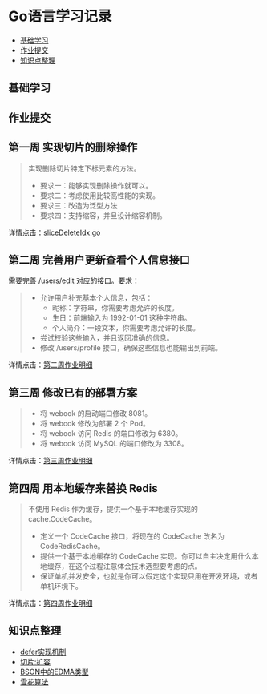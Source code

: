 # Go语言学习记录
* [基础学习](#basic)
* [作业提交](#work)
* [知识点整理](#point)



<span id="basic"></span>
## 基础学习

<span id="work"></span>
## 作业提交
## 第一周 实现切片的删除操作
> 实现删除切片特定下标元素的方法。 
> * 要求一：能够实现删除操作就可以。
> * 要求二：考虑使用比较高性能的实现。
> * 要求三：改造为泛型方法
> * 要求四：支持缩容，并旦设计缩容机制。

详情点击：[sliceDeleteIdx.go](homework/week1/sliceDeleteIdx.go)

## 第二周 完善用户更新查看个人信息接口
需要完善 /users/edit 对应的接口。要求：

> * 允许用户补充基本个人信息，包括：
>    * 昵称：字符串，你需要考虑允许的长度。
>    * 生日：前端输入为 1992-01-01 这种字符串。
>    * 个人简介：一段文本，你需要考虑允许的长度。
>* 尝试校验这些输入，并且返回准确的信息。
>* 修改 /users/profile 接口，确保这些信息也能输出到前端。

详情点击：[第二周作业明细](homework/week2/README.md)

## 第三周 修改已有的部署方案

> * 将 webook 的启动端口修改 8081。
> * 将 webook 修改为部署 2 个 Pod。
> * 将 webook 访问 Redis 的端口修改为 6380。
> * 将 webook 访问 MySQL 的端口修改为 3308。

详情点击：[第三周作业明细](homework/week3/README.md)

## 第四周 用本地缓存来替换 Redis
> 不使用 Redis 作为缓存，提供一个基于本地缓存实现的 cache.CodeCache。
> * 定义一个 CodeCache 接口，将现在的 CodeCache 改名为 CodeRedisCache。
> * 提供一个基于本地缓存的 CodeCache 实现。你可以自主决定用什么本地缓存，在这个过程注意体会技术选型要考虑的点。
> * 保证单机并发安全，也就是你可以假定这个实现只用在开发环境，或者单机环境下。

详情点击：[第四周作业明细](homework/week4/README.md)

<span id="point"></span>
## 知识点整理
* [defer实现机制](KnowledgeBase/defer实现机制.md)
* [切片:扩容](KnowledgeBase/切片扩容.md)
* [BSON中的EDMA类型](KnowledgeBase/BSON中的EDMA类型.md)
* [雪花算法](KnowledgeBase/雪花算法.md)